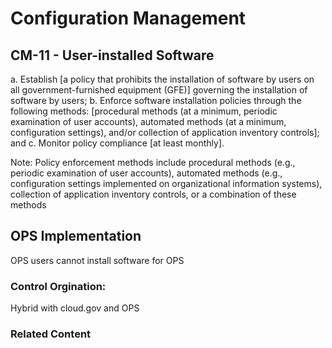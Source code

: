 # Configuration Management
## CM-11 - User-installed Software

a. Establish [a policy that prohibits the installation of software by users on all government-furnished equipment (GFE)] governing the installation of software by users;
b. Enforce software installation policies through the following methods: [procedural methods (at a minimum, periodic examination of user accounts), automated methods (at a minimum, configuration settings), and/or collection of application inventory controls]; and
c. Monitor policy compliance [at least monthly].

Note: Policy enforcement methods include procedural methods (e.g., periodic examination of user accounts), automated methods (e.g., configuration settings implemented on organizational information systems), collection of application inventory controls, or a combination of these methods

## OPS Implementation

OPS users cannot install software for OPS

### Control Orgination:
Hybrid with cloud.gov and OPS

### Related Content
